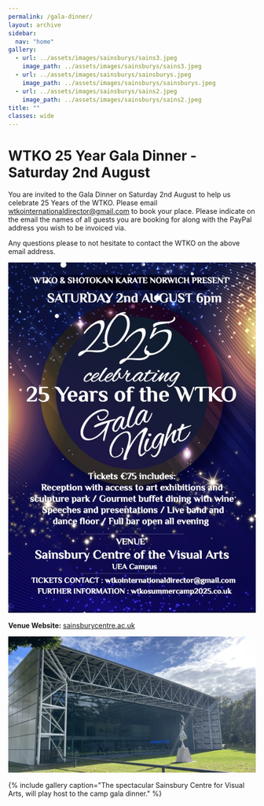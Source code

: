 ```yaml
---
permalink: /gala-dinner/
layout: archive
sidebar:
  nav: "home"
gallery:
  - url: ../assets/images/sainsburys/sains3.jpeg
    image_path: ../assets/images/sainsburys/sains3.jpeg
  - url: ../assets/images/sainsburys/sainsburys.jpeg
    image_path: ../assets/images/sainsburys/sainsburys.jpeg
  - url: ../assets/images/sainsburys/sains2.jpeg
    image_path: ../assets/images/sainsburys/sains2.jpeg
title: ""
classes: wide
---
```

# WTKO 25 Year Gala Dinner - Saturday 2nd August

You are invited to the Gala Dinner on Saturday 2nd August to help us celebrate 25 Years of the WTKO. Please email [wtkointernationaldirector@gmail.com](mailto:wtkointernationaldirector@gmail.com) to book your place. Please indicate on the email the names of all guests you are booking for along with the PayPal address you wish to be invoiced via.

Any questions please to not hesitate to contact the WTKO on the above email address.

<a href="../assets/pdf/GalaDinnerInvitation.pdf" target="_blank">
  <img src="../assets/images/GalaDinnerInvitation.jpg" alt="Gala Dinner Invitation">
</a>

**Venue Website:** [sainsburycentre.ac.uk](https://sainsburycentre.ac.uk/)

![Sainsburys Centre](../assets/images/sainsburys/IMG_0117.jpeg "Sainsburys Centre")

{% include gallery caption="The spectacular Sainsbury Centre for Visual Arts, will play host to the camp gala dinner." %}

